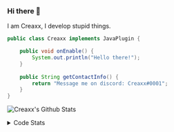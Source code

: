 ### Hi there 👋

I am Creaxx, I develop stupid things. 

```java
public class Creaxx implements JavaPlugin {

    public void onEnable() {
        System.out.println("Hello there!");
    }
    
    public String getContactInfo() {
        return "Message me on discord: Creaxx#0001";
    }
}
```

![Creaxx's Github Stats](https://github-readme-stats.vercel.app/api?username=CreaxxOG&show_icons=true&theme=dark&count_private=true)

<details>
  <summary>Code Stats</summary>

<!--START_SECTION:waka-->
![Code Time](http://img.shields.io/badge/Code%20Time-1%2C029%20hrs%2048%20mins-blue)

![Lines of code](https://img.shields.io/badge/From%20Hello%20World%20I%27ve%20Written-170%20lines%20of%20code-blue)

**🐱 My GitHub Data** 

> 🏆 925 Contributions in the Year 2022
 > 
> 📦 66.2 kB Used in GitHub's Storage 
 > 
> 🚫 Not Opted to Hire
 > 
> 📜 4 Public Repositories 
 > 
> 🔑 2 Private Repositories  
 > 
**I'm an Early 🐤** 

```text
🌞 Morning    40 commits     █░░░░░░░░░░░░░░░░░░░░░░░░   6.35% 
🌆 Daytime    305 commits    ████████████░░░░░░░░░░░░░   48.41% 
🌃 Evening    272 commits    ██████████░░░░░░░░░░░░░░░   43.17% 
🌙 Night      13 commits     ░░░░░░░░░░░░░░░░░░░░░░░░░   2.06%

```
📅 **I'm Most Productive on Saturday** 

```text
Monday       52 commits     ██░░░░░░░░░░░░░░░░░░░░░░░   8.25% 
Tuesday      60 commits     ██░░░░░░░░░░░░░░░░░░░░░░░   9.52% 
Wednesday    80 commits     ███░░░░░░░░░░░░░░░░░░░░░░   12.7% 
Thursday     119 commits    ████░░░░░░░░░░░░░░░░░░░░░   18.89% 
Friday       62 commits     ██░░░░░░░░░░░░░░░░░░░░░░░   9.84% 
Saturday     170 commits    ██████░░░░░░░░░░░░░░░░░░░   26.98% 
Sunday       87 commits     ███░░░░░░░░░░░░░░░░░░░░░░   13.81%

```


📊 **This Week I Spent My Time On** 

```text
💬 Programming Languages: 
Java                     6 hrs 49 mins       ██████████████████████░░░   90.59% 
XML                      29 mins             █░░░░░░░░░░░░░░░░░░░░░░░░   6.6% 
YAML                     11 mins             ░░░░░░░░░░░░░░░░░░░░░░░░░   2.54% 
Markdown                 1 min               ░░░░░░░░░░░░░░░░░░░░░░░░░   0.26% 
Text                     0 secs              ░░░░░░░░░░░░░░░░░░░░░░░░░   0.01%

🔥 Editors: 
IntelliJ                 7 hrs 31 mins       █████████████████████████   100.0%

```

**I Mostly Code in Java** 

```text
Java                     6 repos             ███████████████░░░░░░░░░░   60.0% 
Kotlin                   3 repos             ███████░░░░░░░░░░░░░░░░░░   30.0% 
EJS                      1 repo              ██░░░░░░░░░░░░░░░░░░░░░░░   10.0%

```



 Last Updated on 18/12/2022 12:33:59 UTC
<!--END_SECTION:waka-->
</details>
